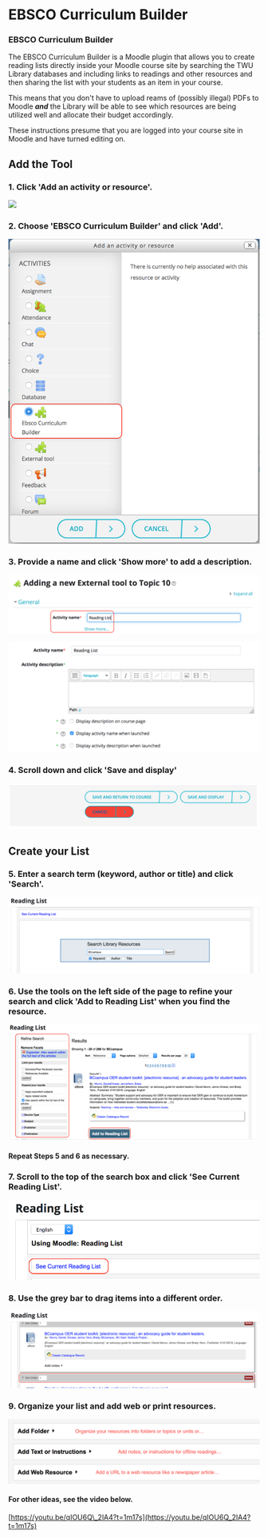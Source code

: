 # EBSCO Curriculum Builder

### EBSCO Curriculum Builder

The EBSCO Curriculum Builder is a Moodle plugin that allows you to create reading lists directly inside your Moodle course site by searching the TWU Library databases and including links to readings and other resources and then sharing the list with your students as an item in your course.

This means that you don't have to upload reams of \(possibly illegal\) PDFs to Moodle _**and**_ the Library will be able to see which resources are being utilized well and allocate their budget accordingly.

These instructions presume that you are logged into your course site in Moodle and have turned editing on.

## Add the Tool

### 1. Click 'Add an activity or resource'.

![](/assets/add-activity-resource.png)

### 2. Choose 'EBSCO Curriculum Builder' and click 'Add'.

![](/assets/currbuilder.png)

### 3. Provide a name and click 'Show more' to add a description.

![](/assets/showmore.png)

![](/assets/description.png)

### 4. Scroll down and click 'Save and display'

![](/assets/save.png)

## Create your List

### 5. Enter a search term \(keyword, author or title\) and click 'Search'.

![](/assets/search.png)

### 6. Use the tools on the left side of the page to refine your search and click 'Add to Reading List' when you find the resource.

![](/assets/refine.png)

#### Repeat Steps 5 and 6 as necessary.

### 7. Scroll to the top of the search box and click 'See Current Reading List'.

![](/assets/readinglist.png)

### 8. Use the grey bar to drag items into a different order.

![](/assets/drag.png)

### 9. Organize your list and add web or print resources.

![](/assets/organize.png)

#### For other ideas, see the video below.

[https://youtu.be/qIOU6Q\_2lA4?t=1m17s](https://youtu.be/qIOU6Q_2lA4?t=1m17s)
